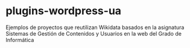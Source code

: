 # plugins-wordpress-ua
Ejemplos de proyectos que reutilizan Wikidata basados en la asignatura Sistemas de Gestión de Contenidos y Usuarios en la web del Grado de Informática
